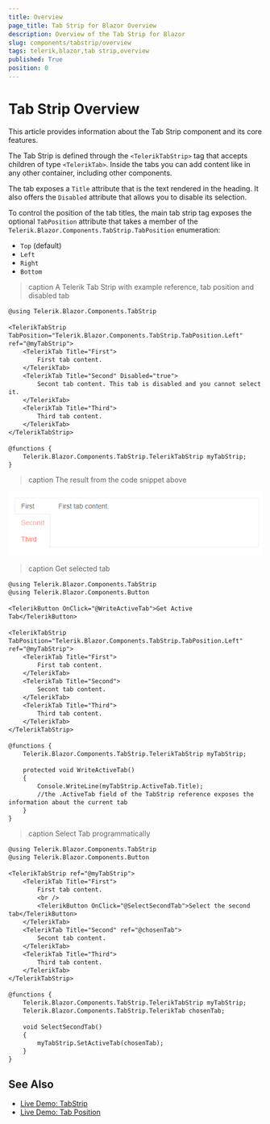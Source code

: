 ```yaml
---
title: Overview
page_title: Tab Strip for Blazor Overview
description: Overview of the Tab Strip for Blazor
slug: components/tabstrip/overview
tags: telerik,blazor,tab strip,overview
published: True
position: 0
---
```


# Tab Strip Overview

This article provides information about the Tab Strip component and its core features.

The Tab Strip is defined through the `<TelerikTabStrip>` tag that accepts children of type `<TelerikTab>`. Inside the tabs you can add content like in any other container, including other components.

The tab exposes a `Title` attribute that is the text rendered in the heading. It also offers the `Disabled` attribute that allows you to disable its selection.

To control the position of the tab titles, the main tab strip tag exposes the optional `TabPosition` attribute that takes a member of the `Telerik.Blazor.Components.TabStrip.TabPosition` enumeration:

* `Top` (default)
* `Left`
* `Right`
* `Bottom`

>caption A Telerik Tab Strip with example reference, tab position and disabled tab

````CSHTML
@using Telerik.Blazor.Components.TabStrip

<TelerikTabStrip TabPosition="Telerik.Blazor.Components.TabStrip.TabPosition.Left" ref="@myTabStrip">
	<TelerikTab Title="First">
		First tab content.
	</TelerikTab>
	<TelerikTab Title="Second" Disabled="true">
		Secont tab content. This tab is disabled and you cannot select it.
	</TelerikTab>
	<TelerikTab Title="Third">
		Third tab content.
	</TelerikTab>
</TelerikTabStrip>

@functions {
	Telerik.Blazor.Components.TabStrip.TelerikTabStrip myTabStrip;
}
````

>caption The result from the code snippet above

![](images/tabstrip-left.png)

>caption Get selected tab

````CSHTML
@using Telerik.Blazor.Components.TabStrip
@using Telerik.Blazor.Components.Button

<TelerikButton OnClick="@WriteActiveTab">Get Active Tab</TelerikButton>

<TelerikTabStrip TabPosition="Telerik.Blazor.Components.TabStrip.TabPosition.Left" ref="@myTabStrip">
	<TelerikTab Title="First">
		First tab content.
	</TelerikTab>
	<TelerikTab Title="Second">
		Secont tab content.
	</TelerikTab>
	<TelerikTab Title="Third">
		Third tab content.
	</TelerikTab>
</TelerikTabStrip>

@functions {
	Telerik.Blazor.Components.TabStrip.TelerikTabStrip myTabStrip;

	protected void WriteActiveTab()
	{
		Console.WriteLine(myTabStrip.ActiveTab.Title);
		//the .ActiveTab field of the TabStrip reference exposes the information about the current tab
	}
}
````

>caption Select Tab programmatically

````CSHTML
@using Telerik.Blazor.Components.TabStrip
@using Telerik.Blazor.Components.Button

<TelerikTabStrip ref="@myTabStrip">
	<TelerikTab Title="First">
		First tab content.
		<br />
		<TelerikButton OnClick="@SelectSecondTab">Select the second tab</TelerikButton>
	</TelerikTab>
	<TelerikTab Title="Second" ref="@chosenTab">
		Secont tab content.
	</TelerikTab>
	<TelerikTab Title="Third">
		Third tab content.
	</TelerikTab>
</TelerikTabStrip>

@functions {
	Telerik.Blazor.Components.TabStrip.TelerikTabStrip myTabStrip;
	Telerik.Blazor.Components.TabStrip.TelerikTab chosenTab;

	void SelectSecondTab()
	{
		myTabStrip.SetActiveTab(chosenTab);
	}
}
````

## See Also

  * [Live Demo: TabStrip](https://demos.telerik.com/blazor-ui/tabstrip/index)
  * [Live Demo: Tab Position](https://demos.telerik.com/blazor-ui/tabstrip/tabposition)